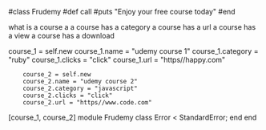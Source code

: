 #class Frudemy 
    #def call
     #puts "Enjoy your free course today"
 #end


what is a course a 
a course has a category
a course has a url
a course has a view 
a course has a download


course_1 = self.new
        course_1.name = "udemy course 1"
        course_1.category = "ruby"
        course_1.clicks = "click"
        course_1.url = "https//happy.com"

        course_2 = self.new
        course_2.name = "udemy course 2"
        course_2.category = "javascript"
        course_2.clicks = "click"
        course_2.url = "https//www.code.com"

[course_1, course_2]
module Frudemy
  class Error < StandardError; end
end
